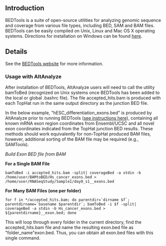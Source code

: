 ## Introduction ##

BEDTools is a suite of open-source utilities for analyzing genomic sequence and coverage from various file types, including BED, SAM and BAM files. BEDTools can be easily compiled on Unix, Linux and Mac OS X operating systems. Directions for installation on Windows can be found [here](http://bcc.bx.psu.edu/course/install-bedtools.html).


## Details ##

See the [BEDTools website](http://code.google.com/p/bedtools/) for more information.

### Usage with AltAnalyze ###

After installation of BEDTools, AltAnalyze users will need to call the utility bamToBed (recognized on Unix systems once BEDTools has been added to the local or global .bashrc file). The file accepted\_hits.bam is produced with each TopHat run in the same output directory as the junction BED file.

In the below example, "hESC\_differentiation\_exons.bed" is produced by AltAnalyze prior to running BEDTools ([see instructions here](BAMtoBED.md)), containing all known mRNA exon region coordinates from Ensembl/UCSC and all novel exon coordinates indicated from the TopHat junction BED results. These methods should work equivalently for non-TopHat produced BAM files, however, additional sorting of the BAM file may be required (e.g., SAMTools).

_Build Exon BED file from BAM_

**For a Single BAM File**
```
bamToBed -i accepted_hits.bam -split| coverageBed -a stdin -b /home/user/BAMtoBED/Hs_cancer_exons.bed > /home/user/RNASeqStudy/Sample1/day0_s1__exons.bed
```

**For Many BAM Files (one per folder)**

```
for f in */accepted_hits.bam; do parentdir=`dirname $f`;   parentdirname=`basename $parentdir`; bamToBed -i $f -split| coverageBed -a stdin -b Hs_cancer_exons.bed > ${parentdirname}__exon.bed; done
```

This will loop through every folder in the current directory, find the accepted\_hits.bam file and name the resulting exon.bed file as "folder\_name"exon.bed. Thus, you can obtain all exon.bed files with this single command.